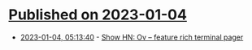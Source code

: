 # [Published on 2023-01-04](index.md)

* [2023-01-04, 05:13:40](https://news.ycombinator.com/item?id=34242275) - [Show HN: Ov – feature rich terminal pager](https://github.com/noborus/ov)
